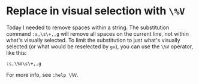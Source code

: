 # Replace in visual selection with `\%V`

Today I needed to remove spaces within a string.
The substitution command `:s,\s\+,,g` will remove all spaces on the current line, not within what's visually selected.
To limit the substitution to just what's visually selected (or what would be reselected by `gv`), you can use the `\%V` operator, like this:

```
:s,\%V\s\+,,g
```

For more info, see `:help \%V`.
